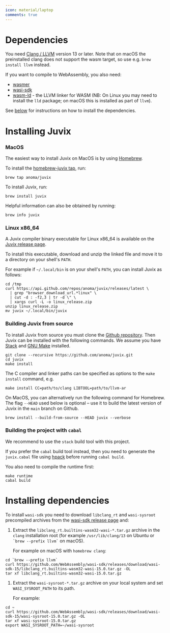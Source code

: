 ```yaml
---
icon: material/laptop
comments: true
---
```


# Dependencies

You need [Clang / LLVM](https://releases.llvm.org/download.html) version
13 or later. Note that on macOS the preinstalled clang does not support
the wasm target, so use e.g. `brew install llvm` instead.

If you want to compile to WebAssembly, you also need:

- [wasmer](https://wasmer.io)
- [wasi-sdk](https://github.com/WebAssembly/wasi-sdk/releases)
- [wasm-ld](https://lld.llvm.org) - the LLVM linker for WASM (NB: On
  Linux you may need to install the `lld` package; on macOS this is
  installed as part of `llvm`).

See [below](./installing.md#installing-dependencies) for instructions on
how to install the dependencies.

# Installing Juvix

### MacOS

The easiest way to install Juvix on MacOS is by using
[Homebrew](https://brew.sh).

To install the [homebrew-juvix
tap](https://github.com/anoma/homebrew-juvix), run:

```shell
brew tap anoma/juvix
```

To install Juvix, run:

```shell
brew install juvix
```

Helpful information can also be obtained by running:

```shell
brew info juvix
```

### Linux x86_64

A Juvix compiler binary executable for Linux x86_64 is
available on the [Juvix release
page](https://github.com/anoma/juvix/releases/latest).

To install this executable, download and unzip the linked file and move
it to a directory on your shell's `PATH`.

For example if `~/.local/bin` is on your shell's `PATH`, you can install
Juvix as follows:

```shell
cd /tmp
curl https://api.github.com/repos/anoma/juvix/releases/latest \
  | grep "browser_download_url.*linux" \
  | cut -d : -f2,3 | tr -d \" \
  | xargs curl -L -o linux_release.zip
unzip linux_release.zip
mv juvix ~/.local/bin/juvix
```

### Building Juvix from source

To install Juvix from source you must clone the [Github
repository](https://github.com/anoma/juvix.git). Then Juvix can be
installed with the following commands. We assume you have
[Stack](https://haskellstack.org) and [GNU
Make](https://www.gnu.org/software/make/) installed.

```shell
git clone --recursive https://github.com/anoma/juvix.git
cd juvix
make install
```

The C compiler and linker paths can be specified as options to the
`make install` command, e.g.

```shell
make install CC=path/to/clang LIBTOOL=path/to/llvm-ar
```

On MacOS, you can alternatively run the following command for Homebrew.
The flag `--HEAD` used below is optional – use it to build the latest
version of Juvix in the `main` branch on Github.

```shell
brew install --build-from-source --HEAD juvix --verbose
```

### Building the project with `cabal`

We recommend to use the `stack` build tool with this project.

If you prefer the `cabal` build tool instead, then you need to generate
the `juvix.cabal` file using [hpack](https://github.com/sol/hpack)
before running `cabal build`.

You also need to compile the runtime first:

```shell
make runtime
cabal build
```

# Installing dependencies

To install `wasi-sdk` you need to download `libclang_rt` and
`wasi-sysroot` precompiled archives from the [wasi-sdk release
page](https://github.com/WebAssembly/wasi-sdk/releases/) and:

1.  Extract the `libclang_rt.builtins-wasm32-wasi-*.tar.gz` archive in
    the `clang` installation root (for example `/usr/lib/clang/13` on
    Ubuntu or `` `brew --prefix llvm` `` on macOS).

    For example on macOS with `homebrew clang`:

```shell
cd `brew --prefix llvm`
curl https://github.com/WebAssembly/wasi-sdk/releases/download/wasi-sdk-15/libclang_rt.builtins-wasm32-wasi-15.0.tar.gz -OL
tar xf libclang_rt.builtins-wasm32-wasi-15.0.tar.gz
```

1.  Extract the `wasi-sysroot-*.tar.gz` archive on your local system and
    set `WASI_SYSROOT_PATH` to its path.

    For example:

```shell
cd ~
curl https://github.com/WebAssembly/wasi-sdk/releases/download/wasi-sdk-15/wasi-sysroot-15.0.tar.gz -OL
tar xf wasi-sysroot-15.0.tar.gz
export WASI_SYSROOT_PATH=~/wasi-sysroot
```
